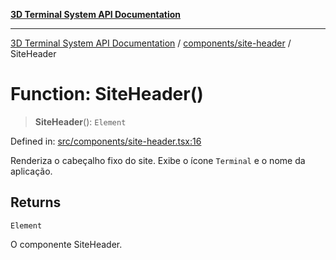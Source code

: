 [**3D Terminal System API Documentation**](../../../README.md)

***

[3D Terminal System API Documentation](../../../README.md) / [components/site-header](../README.md) / SiteHeader

# Function: SiteHeader()

> **SiteHeader**(): `Element`

Defined in: [src/components/site-header.tsx:16](https://github.com/Dicommunitas/ThreeJS_Terminal_3D/blob/7f008de5f667c67ad17e0952a263ff2bb1038f7c/src/components/site-header.tsx#L16)

Renderiza o cabeçalho fixo do site.
Exibe o ícone `Terminal` e o nome da aplicação.

## Returns

`Element`

O componente SiteHeader.
